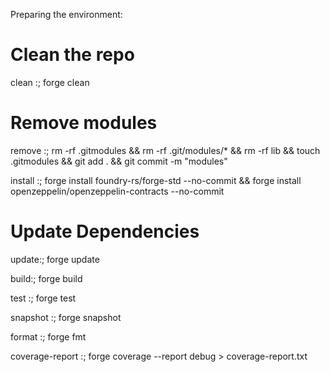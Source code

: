 Preparing the environment:

# Clean the repo
clean  :; forge clean

# Remove modules
remove :; rm -rf .gitmodules && rm -rf .git/modules/* && rm -rf lib && touch .gitmodules && git add . && git commit -m "modules"

install :; forge install foundry-rs/forge-std --no-commit && forge install openzeppelin/openzeppelin-contracts --no-commit

# Update Dependencies
update:; forge update

build:; forge build

test :; forge test 
    
snapshot :; forge snapshot

format :; forge fmt

coverage-report :; forge coverage --report debug > coverage-report.txt